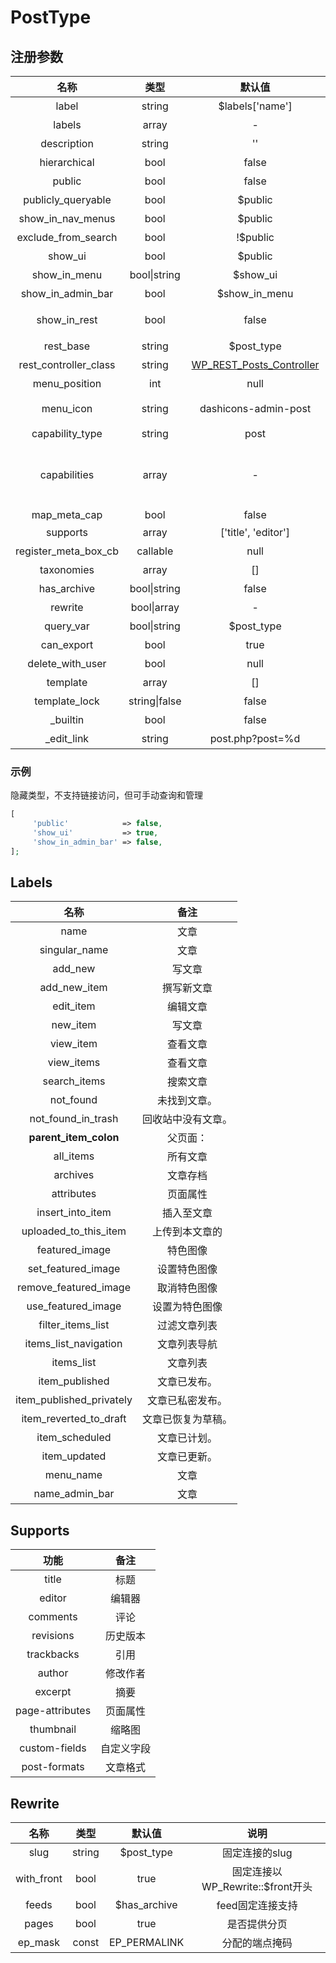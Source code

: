 # PostType

## 注册参数

|            名称            |       类型      |                                                      默认值                                                      |                                          备注                                         |
| :----------------------: | :-----------: | :-----------------------------------------------------------------------------------------------------------: | :---------------------------------------------------------------------------------: |
|           label          |     string    |                                                $labels\['name']                                               |                                        后台菜单名称                                       |
|           labels         |     array     |                                                       -                                                       |                      详见 [#labels](zhu-ce-de-can-shu.md#labels)                      |
|        description       |     string    |                                                       ''                                                      |                                         简短描述                                        |
|        hierarchical      |      bool     |                                                     false                                                     |                                       是否支持父子级                                       |
|           public         |      bool     |                                                     false                                                     |                                       是否显示于后台                                       |
|    publicly\_queryable   |      bool     |                                                    $public                                                    |                                        是否支持查询                                       |
|   show\_in\_nav\_menus   |      bool     |                                                    $public                                                    |                                     设置菜单时可选择此类型                                     |
|   exclude\_from\_search  |      bool     |                                                    !$public                                                   |                                      从前端搜索结果中排除                                     |
|          show\_ui        |      bool     |                                                    $public                                                    |                                       是否显示管理界面                                      |
|       show\_in\_menu     |  bool\|string |                                                   $show\_ui                                                   |                                       是否显示管理菜单                                      |
|    show\_in\_admin\_bar  |      bool     |                                                $show\_in\_menu                                                |                                       显示于快捷管理栏                                      |
|       show\_in\_rest     |      bool     |                                                     false                                                     |                                REST API支持，true开启块编辑器                                |
|         rest\_base       |     string    |                                                  $post\_type                                                  |                                   REST API路由基础URL                                   |
|  rest\_controller\_class |     string    | [WP\_REST\_Posts\_Controller](https://developer.wordpress.org/reference/classes/wp\_rest\_posts\_controller/) |                                    REST API控制器类名                                    |
|       menu\_position     |      int      |                                                      null                                                     |                                        后台菜单位置                                       |
|         menu\_icon       |     string    |                                              dashicons-admin-post                                             | 菜单图标URL/base64/[dashicons](https://developer.wordpress.org/resource/dashicons)/none |
|      capability\_type    |     string    |                                                      post                                                     |                                      创建权限的基础名称                                      |
|        capabilities      |     array     |                                                       -                                                       |                       <p>操作权限</p><p>默认用$capability_type生成</p>                       |
|       map\_meta\_cap     |      bool     |                                                     false                                                     |                                          -                                          |
|          supports        |     array     |                                              \['title', 'editor']                                             |                        [支持的功能](zhu-ce-de-can-shu.md#supports)                       |
|  register\_meta\_box\_cb |    callable   |                                                      null                                                     |                                       注册元框的回调                                       |
|         taxonomies       |     array     |                                                      \[]                                                      |                                       分类法名称数组                                       |
|        has\_archive      |  bool\|string |                                                     false                                                     |                                       是否有归档页面                                       |
|          rewrite         |  bool\|array  |                                                       -                                                       |                   路由重写规则 [#rewrite](zhu-ce-de-can-shu.md#rewrite)                   |
|         query\_var       |  bool\|string |                                                  $post\_type                                                  |                                   帖子类型的query\_var键                                  |
|        can\_export       |      bool     |                                                      true                                                     |                                        是否允许导出                                       |
|     delete\_with\_user   |      bool     |                                                      null                                                     |                                     删除用户时删除此类型帖子                                    |
|          template        |     array     |                                                      \[]                                                      |                                       编辑器默认块数组                                      |
|       template\_lock     | string\|false |                                                     false                                                     |                                       是否锁定块模板                                       |
|         \_builtin        |      bool     |                                                     false                                                     |                                        仅内部使用                                        |
|        \_edit\_link      |     string    |                                                post.php?post=%d                                               |                                        仅内部使用                                        |

### 示例

隐藏类型，不支持链接访问，但可手动查询和管理

```php
[
     'public'            => false,
     'show_ui'           => true,
     'show_in_admin_bar' => false,
];
```

## Labels

|             名称             |     备注    |
| :------------------------: | :-------: |
|            name            |     文章    |
|       singular\_name       |     文章    |
|          add\_new          |    写文章    |
|       add\_new\_item       |   撰写新文章   |
|         edit\_item         |    编辑文章   |
|          new\_item         |    写文章    |
|         view\_item         |    查看文章   |
|         view\_items        |    查看文章   |
|        search\_items       |    搜索文章   |
|         not\_found         |   未找到文章。  |
|    not\_found\_in\_trash   | 回收站中没有文章。 |
|   **parent\_item\_colon**  |    父页面：   |
|         all\_items         |    所有文章   |
|          archives          |    文章存档   |
|         attributes         |    页面属性   |
|     insert\_into\_item     |   插入至文章   |
|  uploaded\_to\_this\_item  |  上传到本文章的  |
|       featured\_image      |    特色图像   |
|    set\_featured\_image    |   设置特色图像  |
|   remove\_featured\_image  |   取消特色图像  |
|    use\_featured\_image    |  设置为特色图像  |
|     filter\_items\_list    |   过滤文章列表  |
|   items\_list\_navigation  |   文章列表导航  |
|         items\_list        |    文章列表   |
|       item\_published      |   文章已发布。  |
| item\_published\_privately |  文章已私密发布。 |
|  item\_reverted\_to\_draft | 文章已恢复为草稿。 |
|       item\_scheduled      |   文章已计划。  |
|        item\_updated       |   文章已更新。  |
|         menu\_name         |     文章    |
|      name\_admin\_bar      |     文章    |

## Supports

|        功能       |   备注  |
| :-------------: | :---: |
|      title      |   标题  |
|      editor     |  编辑器  |
|     comments    |   评论  |
|    revisions    |  历史版本 |
|    trackbacks   |   引用  |
|      author     |  修改作者 |
|     excerpt     |   摘要  |
| page-attributes |  页面属性 |
|    thumbnail    |  缩略图  |
|  custom-fields  | 自定义字段 |
|   post-formats  |  文章格式 |

## Rewrite

|      名称     |   类型   |      默认值      |             说明             |
| :---------: | :----: | :-----------: | :------------------------: |
|     slug    | string |  $post\_type  |          固定连接的slug         |
| with\_front |  bool  |      true     | 固定连接以WP\_Rewrite::$front开头 |
|    feeds    |  bool  | $has\_archive |         feed固定连接支持         |
|    pages    |  bool  |      true     |           是否提供分页           |
|   ep\_mask  |  const | EP\_PERMALINK |           分配的端点掩码          |

